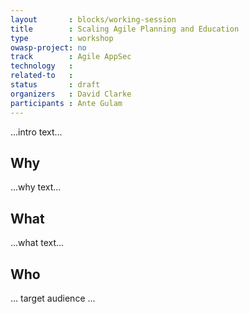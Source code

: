 ```yaml
---
layout       : blocks/working-session
title        : Scaling Agile Planning and Education
type         : workshop
owasp-project: no
track        : Agile AppSec
technology   :
related-to   :
status       : draft
organizers   : David Clarke
participants : Ante Gulam
---
```


...intro text...

## Why

...why text...

## What

...what text...

## Who

... target audience ...